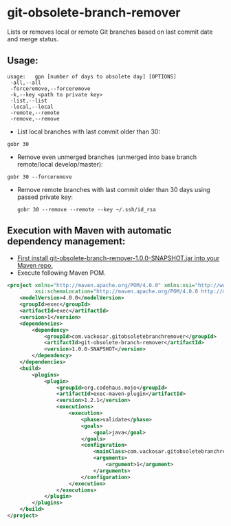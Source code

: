 # git-obsolete-branch-remover

Lists or removes local or remote Git branches based on last commit date and merge status.

## Usage:

    usage:   gpn [number of days to obsolete day] [OPTIONS]
     -all,--all
     -forceremove,--forceremove
     -k,--key <path to private key>
     -list,--list
     -local,--local
     -remote,--remote
     -remove,--remove


* List local branches with last commit older than 30:

 ``` gobr 30 ```


* Remove even unmerged branches (unmerged into base branch remote/local develop/master):

 ``` gobr 30 --forceremove ```


* Remove remote branches with last commit older than 30 days using passed private key:

  ``` gobr 30 --remove --remote --key ~/.ssh/id_rsa ```

## Execution with Maven with automatic dependency management:

- [First install git-obsolete-branch-remover-1.0.0-SNAPSHOT.jar into your Maven repo.](https://maven.apache.org/guides/mini/guide-3rd-party-jars-local.html)
- Execute following Maven POM.

```xml
<project xmlns="http://maven.apache.org/POM/4.0.0" xmlns:xsi="http://www.w3.org/2001/XMLSchema-instance"
         xsi:schemaLocation="http://maven.apache.org/POM/4.0.0 http://maven.apache.org/xsd/maven-4.0.0.xsd">
    <modelVersion>4.0.0</modelVersion>
    <groupId>exec</groupId>
    <artifactId>exec</artifactId>
    <version>1</version>
    <dependencies>
        <dependency>
            <groupId>com.vackosar.gitobsoletebranchremover</groupId>
            <artifactId>git-obsolete-branch-remover</artifactId>
            <version>1.0.0-SNAPSHOT</version>
        </dependency>
    </dependencies>
    <build>
        <plugins>
            <plugin>
                <groupId>org.codehaus.mojo</groupId>
                <artifactId>exec-maven-plugin</artifactId>
                <version>1.2.1</version>
                <executions>
                    <execution>
                        <phase>validate</phase>
                        <goals>
                            <goal>java</goal>
                        </goals>
                        <configuration>
                            <mainClass>com.vackosar.gitobsoletebranchremover.boundary.Main</mainClass>
                            <arguments>
                                <argument>1</argument>
                            </arguments>
                        </configuration>
                    </execution>
                </executions>
            </plugin>
        </plugins>
    </build>
</project>
```